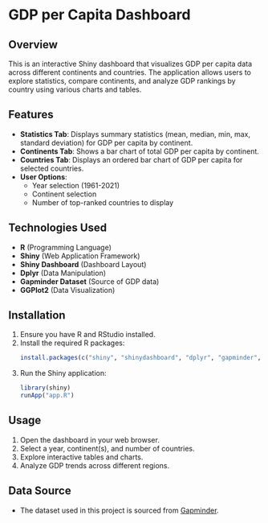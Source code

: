 # GDP per Capita Dashboard

## Overview
This is an interactive Shiny dashboard that visualizes GDP per capita data across different continents and countries. The application allows users to explore statistics, compare continents, and analyze GDP rankings by country using various charts and tables.

## Features
- **Statistics Tab**: Displays summary statistics (mean, median, min, max, standard deviation) for GDP per capita by continent.
- **Continents Tab**: Shows a bar chart of total GDP per capita by continent.
- **Countries Tab**: Displays an ordered bar chart of GDP per capita for selected countries.
- **User Options**:
  - Year selection (1961-2021)
  - Continent selection
  - Number of top-ranked countries to display

## Technologies Used
- **R** (Programming Language)
- **Shiny** (Web Application Framework)
- **Shiny Dashboard** (Dashboard Layout)
- **Dplyr** (Data Manipulation)
- **Gapminder Dataset** (Source of GDP data)
- **GGPlot2** (Data Visualization)

## Installation
1. Ensure you have R and RStudio installed.
2. Install the required R packages:
    ```r
    install.packages(c("shiny", "shinydashboard", "dplyr", "gapminder", "tidyr", "stringr", "ECharts2Shiny", "ggplot2", "scales"))
    ```
3. Run the Shiny application:
    ```r
    library(shiny)
    runApp("app.R")
    ```

## Usage
1. Open the dashboard in your web browser.
2. Select a year, continent(s), and number of countries.
3. Explore interactive tables and charts.
4. Analyze GDP trends across different regions.

## Data Source
- The dataset used in this project is sourced from [Gapminder](https://www.gapminder.org/data/).


